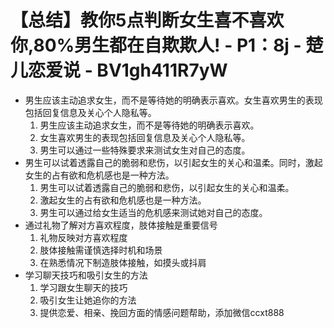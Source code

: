 # 【总结】教你5点判断女生喜不喜欢你,80%男生都在自欺欺人! - P1：8j - 楚儿恋爱说 - BV1gh411R7yW

-   男生应该主动追求女生，而不是等待她的明确表示喜欢。女生喜欢男生的表现包括回复信息及关心个人隐私等。
    1.  男生应该主动追求女生，而不是等待她的明确表示喜欢。
    2.  女生喜欢男生的表现包括回复信息及关心个人隐私等。
    3.  男生可以通过一些特殊要求来测试女生对自己的态度。
-   男生可以试着透露自己的脆弱和悲伤，以引起女生的关心和温柔。同时，激起女生的占有欲和危机感也是一种方法。
    1.  男生可以试着透露自己的脆弱和悲伤，以引起女生的关心和温柔。
    2.  激起女生的占有欲和危机感也是一种方法。
    3.  男生可以通过给女生适当的危机感来测试她对自己的态度。
-   通过礼物了解对方喜欢程度，肢体接触是重要信号
    1.  礼物反映对方喜欢程度
    2.  肢体接触需谨慎选择时机和场景
    3.  在熟悉情况下制造肢体接触，如摸头或抖肩
-   学习聊天技巧和吸引女生的方法
    1.  学习跟女生聊天的技巧
    2.  吸引女生让她追你的方法
    3.  提供恋爱、相亲、挽回方面的情感问题帮助，添加微信ccxt888
